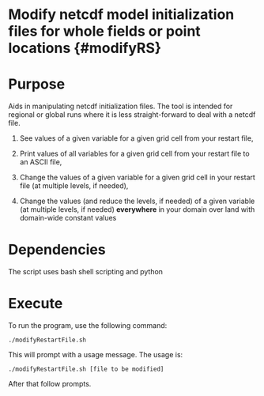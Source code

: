 Modify netcdf model initialization files for whole fields or point locations {#modifyRS}
========

# Purpose

Aids in manipulating netcdf initialization files. The tool is intended for regional or global runs where it is less straight-forward to deal with a netcdf file.

1. See values of a given variable for a given grid cell from your restart file,

2. Print values of all variables for a given grid cell from your restart file to an ASCII file,

3. Change the values of a given variable for a given grid cell in your restart file (at multiple levels, if needed),

4. Change the values (and reduce the levels, if needed) of a given variable (at multiple levels, if needed) **everywhere** in your domain over land with domain-wide constant values


# Dependencies

The script uses bash shell scripting and python

# Execute

To run the program, use the following command:

`./modifyRestartFile.sh`

This will prompt with a usage message. The usage is:

 `./modifyRestartFile.sh [file to be modified]`

 After that follow prompts.
